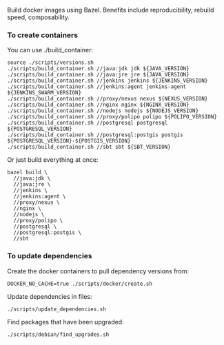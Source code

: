 Build docker images using Bazel. Benefits include reproducibility, rebuild speed, composability.


### To create containers
You can use ./build_container:

    source ./scripts/versions.sh
    ./scripts/build_container.sh //java:jdk jdk ${JAVA_VERSION}
    ./scripts/build_container.sh //java:jre jre ${JAVA_VERSION}
    ./scripts/build_container.sh //jenkins jenkins ${JENKINS_VERSION}
    ./scripts/build_container.sh //jenkins:agent jenkins-agent ${JENKINS_SWARM_VERSION}
    ./scripts/build_container.sh //proxy/nexus nexus ${NEXUS_VERSION}
    ./scripts/build_container.sh //nginx nginx ${NGINX_VERSION}
    ./scripts/build_container.sh //nodejs nodejs ${NODEJS_VERSION}
    ./scripts/build_container.sh //proxy/polipo polipo ${POLIPO_VERSION}
    ./scripts/build_container.sh //postgresql postgresql ${POSTGRESQL_VERSION}
    ./scripts/build_container.sh //postgresql:postgis postgis ${POSTGRESQL_VERSION}-${POSTGIS_VERSION}
    ./scripts/build_container.sh //sbt sbt ${SBT_VERSION}

Or just build everything at once:

    bazel build \
      //java:jdk \
      //java:jre \
      //jenkins \
      //jenkins:agent \
      //proxy/nexus \
      //nginx \
      //nodejs \
      //proxy/polipo \
      //postgresql \
      //postgresql:postgis \
      //sbt

### To update dependencies
Create the docker containers to pull dependency versions from:

    DOCKER_NO_CACHE=true ./scripts/docker/create.sh

Update dependencies in files:

    ./scripts/update_dependencies.sh

Find packages that have been upgraded:

    ./scripts/debian/find_upgrades.sh
